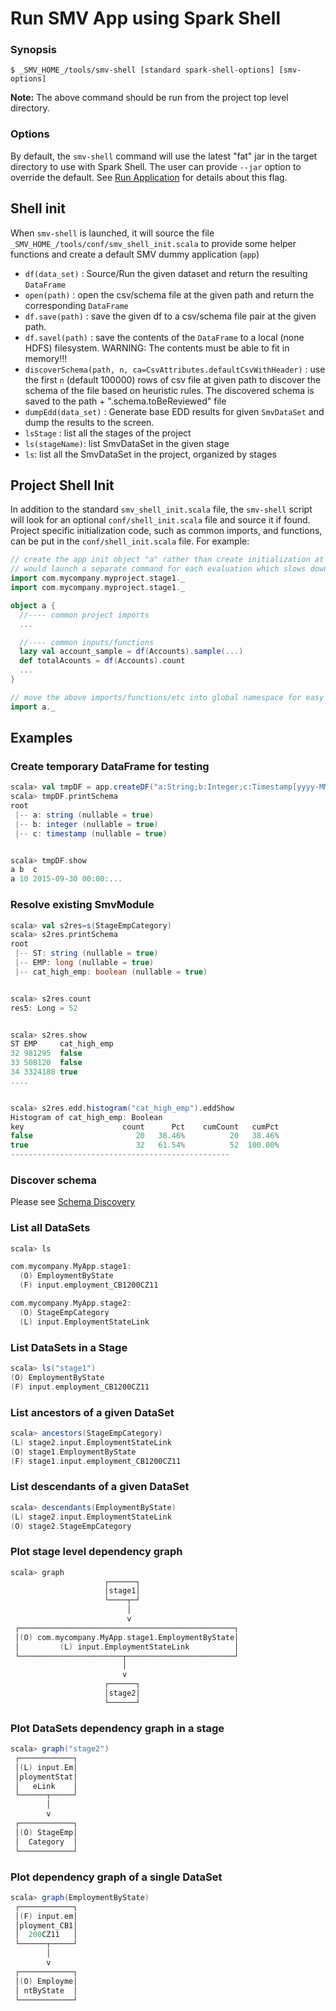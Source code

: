 # Run SMV App using Spark Shell

### Synopsis
```shell
$ _SMV_HOME_/tools/smv-shell [standard spark-shell-options] [smv-options]
```

**Note:**  The above command should be run from the project top level directory.

### Options
By default, the `smv-shell` command will use the latest "fat" jar in the target directory to use with Spark Shell.
The user can provide `--jar` option to override the default.  See [Run Application](run_app.md) for details about this flag.

## Shell init
When `smv-shell` is launched, it will source the file `_SMV_HOME_/tools/conf/smv_shell_init.scala` to provide some
helper functions and create a default SMV dummy application (`app`)

* `df(data_set)` :  Source/Run the given dataset and return the resulting `DataFrame`
* `open(path)` : open the csv/schema file at the given path and return the corresponding `DataFrame`
* `df.save(path)` : save the given df to a csv/schema file pair at the given path.
* `df.savel(path)` : save the contents of the `DataFrame` to a local (none HDFS) filesystem.  WARNING: The contents must be able to fit in memory!!!
* `discoverSchema(path, n, ca=CsvAttributes.defaultCsvWithHeader)` : use the first `n` (default 100000) rows of csv file at given path to discover the schema of the file based on heuristic rules.  The discovered schema is saved to the path + ".schema.toBeReviewed" file
* `dumpEdd(data_set)` : Generate base EDD results for given `SmvDataSet` and dump the results to the screen.
* `lsStage` : list all the stages of the project
* `ls(stageName)`: list SmvDataSet in the given stage
* `ls`: list all the SmvDataSet in the project, organized by stages

## Project Shell Init
In addition to the standard `smv_shell_init.scala` file, the `smv-shell` script will look for an optional `conf/shell_init.scala` file and source it if found.
Project specific initialization code, such as common imports, and functions, can be put in the `conf/shell_init.scala` file.  For example:

```scala
// create the app init object "a" rather than create initialization at top level because shell
// would launch a separate command for each evaluation which slows down startup considerably.
import com.mycompany.myproject.stage1._
import com.mycompany.myproject.stage1._

object a {
  //---- common project imports
  ...

  //---- common inputs/functions
  lazy val account_sample = df(Accounts).sample(...)
  def totalAcounts = df(Accounts).count
  ...
}

// move the above imports/functions/etc into global namespace for easy access.
import a._
```

## Examples

### Create temporary DataFrame for testing
```scala
scala> val tmpDF = app.createDF("a:String;b:Integer;c:Timestamp[yyyy-MM-dd]", "a,10,2015-09-30")
scala> tmpDF.printSchema
root
 |-- a: string (nullable = true)
 |-- b: integer (nullable = true)
 |-- c: timestamp (nullable = true)


scala> tmpDF.show
a b  c
a 10 2015-09-30 00:00:...
```

### Resolve existing SmvModule
```scala
scala> val s2res=s(StageEmpCategory)
scala> s2res.printSchema
root
 |-- ST: string (nullable = true)
 |-- EMP: long (nullable = true)
 |-- cat_high_emp: boolean (nullable = true)


scala> s2res.count
res5: Long = 52


scala> s2res.show
ST EMP     cat_high_emp
32 981295  false
33 508120  false
34 3324188 true
....


scala> s2res.edd.histogram("cat_high_emp").eddShow
Histogram of cat_high_emp: Boolean
key                      count      Pct    cumCount   cumPct
false                       20   38.46%          20   38.46%
true                        32   61.54%          52  100.00%
-------------------------------------------------
```

### Discover schema
Please see [Schema Discovery](schema_discovery.md)

### List all DataSets
```scala
scala> ls

com.mycompany.MyApp.stage1:
  (O) EmploymentByState
  (F) input.employment_CB1200CZ11

com.mycompany.MyApp.stage2:
  (O) StageEmpCategory
  (L) input.EmploymentStateLink
```

### List DataSets in a Stage
```scala
scala> ls("stage1")
(O) EmploymentByState
(F) input.employment_CB1200CZ11
```

### List ancestors of a given DataSet
```scala
scala> ancestors(StageEmpCategory)
(L) stage2.input.EmploymentStateLink
(O) stage1.EmploymentByState
(F) stage1.input.employment_CB1200CZ11
```

### List descendants of a given DataSet
```scala
scala> descendants(EmploymentByState)
(L) stage2.input.EmploymentStateLink
(O) stage2.StageEmpCategory
```

### Plot stage level dependency graph
```scala
scala> graph
                     ┌──────┐
                     │stage1│
                     └────┬─┘
                          │
                          v
 ┌────────────────────────────────────────────────┐
 │(O) com.mycompany.MyApp.stage1.EmploymentByState│
 │         (L) input.EmploymentStateLink          │
 └───────────────────────┬────────────────────────┘
                         │
                         v
                     ┌──────┐
                     │stage2│
                     └──────┘
```

### Plot DataSets dependency graph in a stage
```scala
scala> graph("stage2")
 ┌────────────┐
 │(L) input.Em│
 │ploymentStat│
 │   eLink    │
 └──────┬─────┘
        │
        v
 ┌────────────┐
 │(O) StageEmp│
 │  Category  │
 └────────────┘
```

### Plot dependency graph of a single DataSet
```scala
scala> graph(EmploymentByState)
 ┌────────────┐
 │(F) input.em│
 │ployment_CB1│
 │  200CZ11   │
 └──────┬─────┘
        │
        v
 ┌────────────┐
 │(O) Employme│
 │ ntByState  │
 └────────────┘
```
